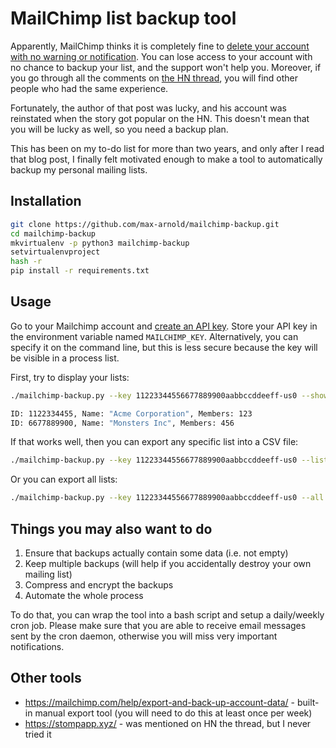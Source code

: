 # MailChimp list backup tool

Apparently, MailChimp thinks it is completely fine to [delete your account with no warning or notification](https://blog.rongarret.info/2018/12/mailchimp-deleted-my-account-with-no.html). You can lose access to your account with no chance to backup your list, and the support won't help you. Moreover, if you go through all the comments on [the HN thread](https://news.ycombinator.com/item?id=18715866), you will find other people who had the same experience.

Fortunately, the author of that post was lucky, and his account was reinstated when the story got popular on the HN. This doesn't mean that you will be lucky as well, so you need a backup plan.

This has been on my to-do list for more than two years, and only after I read that blog post, I finally felt motivated enough to make a tool to automatically backup my personal mailing lists.

## Installation

```bash
git clone https://github.com/max-arnold/mailchimp-backup.git
cd mailchimp-backup
mkvirtualenv -p python3 mailchimp-backup
setvirtualenvproject
hash -r
pip install -r requirements.txt
```

## Usage

Go to your Mailchimp account and [create an API key](https://mailchimp.com/help/about-api-keys/#Find_or_Generate_Your_API_Key). Store your API key in the environment variable named `MAILCHIMP_KEY`. Alternatively, you can specify it on the command line, but this is less secure because the key will be visible in a process list.

First, try to display your lists:

```bash
./mailchimp-backup.py --key 11223344556677889900aabbccddeeff-us0 --show-lists

ID: 1122334455, Name: "Acme Corporation", Members: 123
ID: 6677889900, Name: "Monsters Inc", Members: 456
```

If that works well, then you can export any specific list into a CSV file:

```bash
./mailchimp-backup.py --key 11223344556677889900aabbccddeeff-us0 --list 1122334455 --out list-1122334455.csv
```

Or you can export all lists:

```bash
./mailchimp-backup.py --key 11223344556677889900aabbccddeeff-us0 --all --out-dir /mnt/backup
```

## Things you may also want to do

1. Ensure that backups actually contain some data (i.e. not empty)
2. Keep multiple backups (will help if you accidentally destroy your own mailing list)
3. Compress and encrypt the backups
4. Automate the whole process

To do that, you can wrap the tool into a bash script and setup a daily/weekly cron job. Please make sure that you are able to receive email messages sent by the cron daemon, otherwise you will miss very important notifications.

## Other tools

* https://mailchimp.com/help/export-and-back-up-account-data/ - built-in manual export tool (you will need to do this at least once per week)
* https://stompapp.xyz/ - was mentioned on HN the thread, but I never tried it
